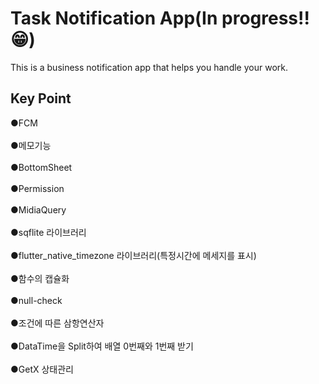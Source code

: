 # Task Notification App(In progress!!😁)

This is a business notification app that helps you handle your work.

## Key Point

●FCM \
\
●메모기능 \
\
●BottomSheet\
\
●Permission\
\
●MidiaQuery\
\
●sqflite 라이브러리\
\
●flutter_native_timezone 라이브러리(특정시간에 메세지를 표시)\
\
●함수의 캡슐화\
\
●null-check\
\
●조건에 따른 삼항연산자\
\
●DataTime을 Split하여 배열 0번째와 1번째 받기\
\
●GetX 상태관리
